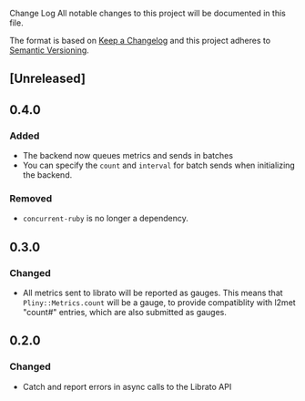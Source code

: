 Change Log
All notable changes to this project will be documented in this file.

The format is based on [Keep a Changelog](http://keepachangelog.com/)
and this project adheres to [Semantic Versioning](http://semver.org/).

## [Unreleased]

## 0.4.0

### Added

- The backend now queues metrics and sends in batches
- You can specify the `count` and `interval` for batch sends when initializing
  the backend.

### Removed

- `concurrent-ruby` is no longer a dependency.

## 0.3.0

### Changed

- All metrics sent to librato will be reported as gauges. This means that
  `Pliny::Metrics.count` will be a gauge, to provide compatiblity with l2met
  "count#" entries, which are also submitted as gauges.

## 0.2.0

### Changed

- Catch and report errors in async calls to the Librato API
